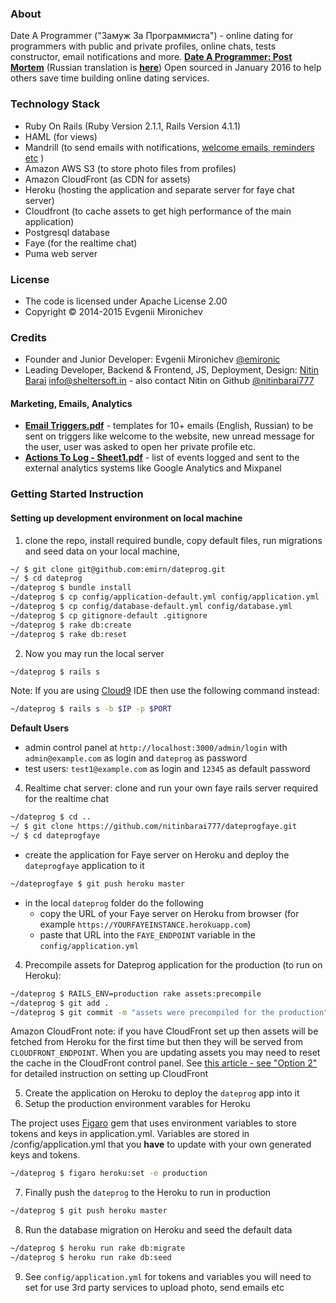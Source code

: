 ### About

Date A Programmer ("Замуж За Программиста") -  online dating for programmers with public and private profiles, online chats, tests constructor, email notifications and more. [**Date A Programmer: Post Mortem**](https://medium.com/@emironic/date-a-programmer-post-mortem-f3de04abd537) (Russian translation is [**here**](https://vc.ru/p/coder-dating)) Open sourced in January 2016 to help others save time building online dating services.

### Technology Stack

* Ruby On Rails (Ruby Version 2.1.1, Rails Version 4.1.1)
* HAML (for views)
* Mandrill (to send emails with notifications, [welcome emails, reminders etc](/doc/marketing/Email%20Triggers.pdf)  )
* Amazon AWS S3 (to store photo files from profiles)
* Amazon CloudFront (as CDN for assets)
* Heroku (hosting the application and separate server for faye chat server)
* Cloudfront (to cache assets to get high performance of the main application)
* Postgresql database
* Faye (for the realtime chat) 
* Puma web server

### License

* The code is licensed under Apache License 2.00
* Copyright &copy; 2014-2015 Evgenii Mironichev

### Credits

* Founder and Junior Developer: Evgenii Mironichev [@emironic](https://twitter.com/emironic)
* Leading Developer, Backend & Frontend, JS, Deployment, Design: [Nitin Barai](http://www.sheltersoft.in) <a href="mailto:info@sheltersoft.in?subject=DATEPROG">info@sheltersoft.in</a> - also contact Nitin on Github [@nitinbarai777](https://github.com/nitinbarai777)

#### Marketing, Emails, Analytics

* [**Email Triggers.pdf**](/doc/marketing/Email%20Triggers.pdf) - templates for 10+ emails (English, Russian) to be sent on triggers like welcome to the website, new unread message for the user, user was asked to open her private profile etc.
* [**Actions To Log - Sheet1.pdf**](/doc/analytics/Actions%20To%20Log%20-%20Sheet1.pdf) - list of events logged and sent to the external analytics systems like Google Analytics and Mixpanel

### Getting Started Instruction

#### Setting up development environment on local machine

1. clone the repo, install required bundle, copy default files, run migrations and seed data on your local machine,

```bash
~/ $ git clone git@github.com:emirn/dateprog.git
~/ $ cd dateprog
~/dateprog $ bundle install
~/dateprog $ cp config/application-default.yml config/application.yml
~/dateprog $ cp config/database-default.yml config/database.yml
~/dateprog $ cp gitignore-default .gitignore
~/dateprog $ rake db:create
~/dateprog $ rake db:reset
```

2. Now you may run the local server

```bash
~/dateprog $ rails s
```

Note: If you are using [Cloud9](https://c9.io) IDE then use the following command instead:
```bash
~/dateprog $ rails s -b $IP -p $PORT
```

**Default Users**
- admin control panel at `http://localhost:3000/admin/login` with `admin@example.com` as login and `dateprog` as password
- test users: `test1@example.com` as login and `12345` as default password

4. Realtime chat server: clone and run your own faye rails server required for the realtime chat

````bash
~/dateprog $ cd ..
~/ $ git clone https://github.com/nitinbarai777/dateprogfaye.git
~/ $ cd dateprogfaye
````

-  create the application for Faye server on Heroku and deploy the `dateprogfaye` application to it
  
````bash
~/dateprogfaye $ git push heroku master
````

- in the local `dateprog` folder do the following
  - copy the URL of your Faye server on Heroku from browser (for example `https://YOURFAYEINSTANCE.herokuapp.com`)
  - paste that URL into the `FAYE_ENDPOINT` variable in the `config/application.yml`

4. Precompile assets for Dateprog application for the production (to run on Heroku):

````bash
~/dateprog $ RAILS_ENV=production rake assets:precompile
~/dateprog $ git add .
~/dateprog $ git commit -m "assets were precompiled for the production"
````
Amazon CloudFront note: if you have CloudFront set up then assets will be fetched from Heroku for the first time but then they will be served from `CLOUDFRONT_ENDPOINT`. When you are updating assets you may need to reset the cache in the CloudFront control panel. See [this article - see "Option 2"](http://brandonhilkert.com/blog/setting-up-a-cloudfront-cdn-for-rails/) for detailed instruction on setting up CloudFront

5. Create the application on Heroku to deploy the `dateprog` app into it
6. Setup the production environment varables for Heroku

The project uses [Figaro](https://github.com/laserlemon/figaro) gem that uses environment variables to store tokens and keys in application.yml.
Variables are stored in /config/application.yml that you **have** to update with your own generated keys and tokens.

````bash
~/dateprog $ figaro heroku:set -e production
````

7. Finally push the `dateprog` to the Heroku to run in production

````bash
~/dateprog $ git push heroku master
````

8. Run the database migration on Heroku and seed the default data

````bash
~/dateprog $ heroku run rake db:migrate
~/dateprog $ heroku run rake db:seed
````

9. See `config/application.yml` for tokens and variables you will need to set for use 3rd party services to upload photo, send emails etc

